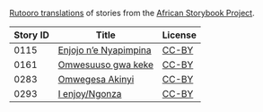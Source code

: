 [Rutooro translations](http://africanstorybook.org/language/rutooro) of stories from the [African Storybook Project](http://africanstorybook.org).

Story ID | Title | License
-------- | ----- | -------
0115 | [Enjojo n’e Nyapimpina](http://africanstorybook.org/stories/enjojo-n’e-nyapimpina) | [CC-BY](https://creativecommons.org/licenses/by/4.0/)
0161 | [Omwesuuso gwa keke](http://africanstorybook.org/stories/omwesuuso-gwa-keke) | [CC-BY](https://creativecommons.org/licenses/by/3.0/)
0283 | [Omwegesa Akinyi](http://africanstorybook.org/stories/omwegesa-akinyi) | [CC-BY](https://creativecommons.org/licenses/by/3.0/)
0293 | [I enjoy/Ngonza](http://africanstorybook.org/stories/i-enjoyngonza) | [CC-BY](https://creativecommons.org/licenses/by/3.0/)
